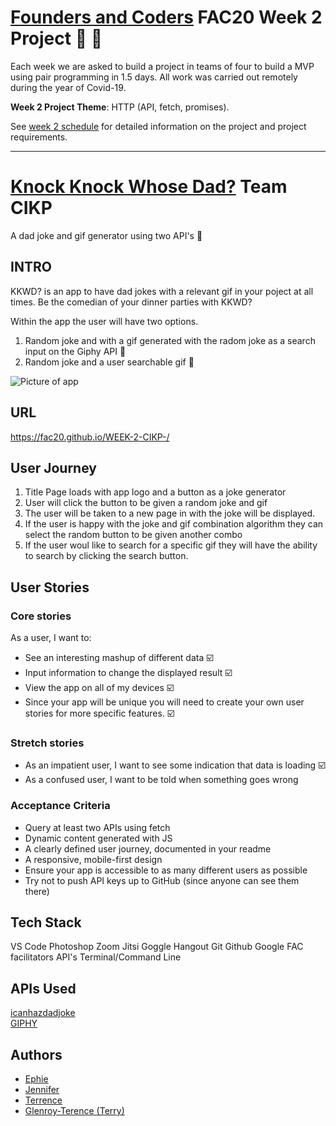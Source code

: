 # [Founders and Coders](https://www.foundersandcoders.com/about/) FAC20 Week 2 Project :confetti_ball: :construction: 

Each week we are asked to  build a project in teams of four to build a MVP using pair programming in 1.5 days. All work was carried out remotely during the year of Covid-19.

__Week 2 Project Theme__: HTTP (API, fetch, promises).

See [week 2 schedule](https://founders-and-coders.gitbook.io/coursebook/curriculum/http/project) for detailed information on the project and project requirements.

---

# [Knock Knock Whose Dad?]( https://fac20.github.io/WEEK-2-CIKP-/) Team CIKP

A dad joke and gif generator using two API's :rofl: 

## INTRO

KKWD? is an app to have dad jokes with a relevant gif in your poject at all times. Be the comedian of your dinner parties with KKWD?

Within the app the user will have two options.

1. Random joke and with a gif generated with the radom joke as a search input on the Giphy API :brain: 
2. Random joke and a user searchable gif :exploding_head: 


![Picture of app](https://i.imgur.com/kVad3FR.png)



## URL

 https://fac20.github.io/WEEK-2-CIKP-/



## User Journey
1. Title Page loads with app logo and a button as a joke generator
2. User will click the button to be given a random joke and gif
3. The user will be taken to a new page in with the joke will be displayed.
4. If the user is happy with the joke and gif combination algorithm they can select the random button to be given another combo
5. If the user woul like to search for a specific gif they will have the ability to search by clicking the search button.

## User Stories

### Core stories

As a user, I want to:

- See an interesting mashup of different data :ballot_box_with_check: 
- Input information to change the displayed result :ballot_box_with_check: 
- View the app on all of my devices :ballot_box_with_check:
- Since your app will be unique you will need to create your own user stories for more specific features. :ballot_box_with_check:

### Stretch stories

- As an impatient user, I want to see some indication that data is loading :ballot_box_with_check:
- As a confused user, I want to be told when something goes wrong

### Acceptance Criteria
- Query at least two APIs using fetch 
- Dynamic content generated with JS
- A clearly defined user journey, documented in your readme
- A responsive, mobile-first design
- Ensure your app is accessible to as many different users as possible
- Try not to push API keys up to GitHub (since anyone can see them there)

## Tech Stack
VS Code
Photoshop
Zoom
Jitsi
Goggle Hangout
Git
Github
Google
FAC facilitators
API's
Terminal/Command Line

## APIs Used
[icanhazdadjoke](https://icanhazdadjoke.com/)  
[GIPHY](https://developers.giphy.com/)


## Authors

- [Ephie](https://github.com/ephieo)
- [Jennifer](https://github.com/jenndroid)
- [Terrence](https://github.com/Netceer)
- [Glenroy-Terence (Terry)](https://github.com/RunGT)
